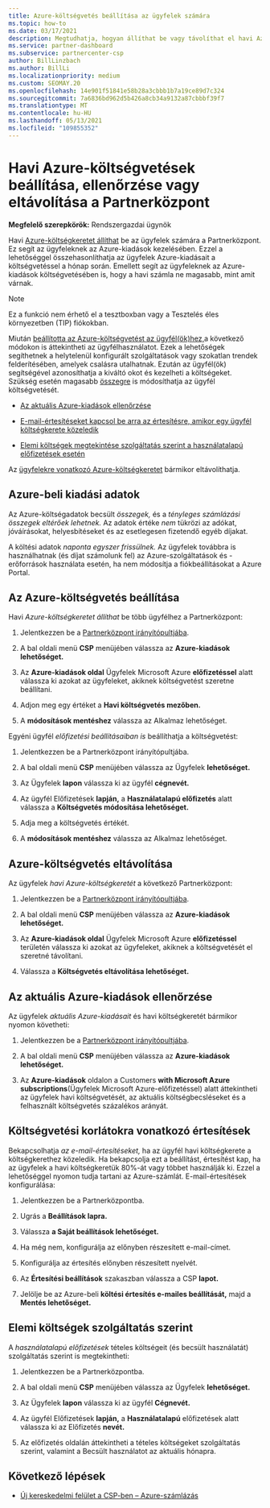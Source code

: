 ```yaml
---
title: Azure-költségvetés beállítása az ügyfelek számára
ms.topic: how-to
ms.date: 03/17/2021
description: Megtudhatja, hogyan állíthat be vagy távolíthat el havi Azure-költségkereteket az ügyfelek számára, valamint megtekintheti az Azure-költségadatokat, és hogyan állíthat be költségvetéssel kapcsolatos értesítéseket.
ms.service: partner-dashboard
ms.subservice: partnercenter-csp
author: BillLinzbach
ms.author: BillLi
ms.localizationpriority: medium
ms.custom: SEOMAY.20
ms.openlocfilehash: 14e901f51841e58b28a3cbbb1b7a19ce89d7c324
ms.sourcegitcommit: 7a6836bd962d5b426a8cb34a9132a87cbbbf39f7
ms.translationtype: MT
ms.contentlocale: hu-HU
ms.lasthandoff: 05/13/2021
ms.locfileid: "109855352"
---
```

# <a name="set-check-or-remove-monthly-azure-spending-budgets-for-customers-in-partner-center"></a>Havi Azure-költségvetések beállítása, ellenőrzése vagy eltávolítása a Partnerközpont

**Megfelelő szerepkörök:** Rendszergazdai ügynök

Havi [Azure-költségkeretet állíthat](#set-azure-spending-budget) be az ügyfelek számára a Partnerközpont. Ez segít az ügyfeleknek az Azure-kiadások kezelésében. Ezzel a lehetőséggel összehasonlíthatja az ügyfelek Azure-kiadásait a költségvetéssel a hónap során. Emellett segít az ügyfeleknek az Azure-kiadások költségvetésében is, hogy a havi számla ne magasabb, mint amit várnak.

> [!NOTE]  
> Ez a funkció nem érhető el a tesztboxban vagy a Tesztelés éles környezetben (TIP) fiókokban.

Miután [beállította az Azure-költségvetést az ügyfél(ök)hez,](#set-azure-spending-budget)a következő módokon is áttekintheti az ügyfélhasználatot. Ezek a lehetőségek segíthetnek a helytelenül konfigurált szolgáltatások vagy szokatlan trendek felderítésében, amelyek csalásra utalhatnak. Ezután az ügyfél(ök) segítségével azonosíthatja a kiváltó okot és kezelheti a költségeket. Szükség esetén magasabb [összegre](#set-azure-spending-budget) is módosíthatja az ügyfél költségvetését.

- [Az aktuális Azure-kiadások ellenőrzése](#check-current-azure-spending)

- [E-mail-értesítéseket kapcsol be arra az értesítésre, amikor egy ügyfél költségkerete közeledik](#notifications-for-budget-limits)

- [Elemi költségek megtekintése szolgáltatás szerint a használatalapú előfizetések esetén](#itemized-costs-by-service)

Az [ügyfelekre vonatkozó Azure-költségkeretet](#remove-azure-spending-budget) bármikor eltávolíthatja.

## <a name="azure-spending-data"></a>Azure-beli kiadási adatok

Az Azure-költségadatok becsült *összegek,* és a *tényleges számlázási összegek eltérőek lehetnek.* Az adatok értéke *nem* tükrözi az adókat, jóváírásokat, helyesbítéseket és az esetlegesen fizetendő egyéb díjakat.

A költési adatok *naponta egyszer frissülnek.* Az ügyfelek továbbra is használhatnak (és díjat számolunk fel) az Azure-szolgáltatások és -erőforrások használata esetén, ha nem módosítja a fiókbeállításokat a Azure Portal.

## <a name="set-azure-spending-budget"></a>Az Azure-költségvetés beállítása

Havi *Azure-költségkeretet állíthat* be több ügyfélhez a Partnerközpont:

1. Jelentkezzen be a [Partnerközpont irányítópultjába](https://partner.microsoft.com/dashboard/).

2. A bal oldali menü **CSP** menüjében válassza az **Azure-kiadások lehetőséget.**

3. Az **Azure-kiadások oldal** Ügyfelek Microsoft Azure **előfizetéssel** alatt válassza ki azokat az ügyfeleket, akiknek költségvetést szeretne beállítani.

4. Adjon meg egy értéket a **Havi költségvetés mezőben.**

5. A **módosítások mentéshez** válassza az Alkalmaz lehetőséget.

Egyéni ügyfél *előfizetési beállításaiban is* beállíthatja a költségvetést:

1. Jelentkezzen be a Partnerközpont irányítópultjába.

2. A bal oldali menü **CSP** menüjében válassza az Ügyfelek **lehetőséget.**

3. Az Ügyfelek **lapon** válassza ki az ügyfél **cégnevét.**

4. Az ügyfél Előfizetések **lapján,** a **Használatalapú előfizetés** alatt válassza a **Költségvetés módosítása lehetőséget.**

5. Adja meg a költségvetés értékét.

6. A **módosítások mentéshez** válassza az Alkalmaz lehetőséget.

## <a name="remove-azure-spending-budget"></a>Azure-költségvetés eltávolítása

Az ügyfelek *havi Azure-költségkeretét* a következő Partnerközpont:

1. Jelentkezzen be a [Partnerközpont irányítópultjába](https://partner.microsoft.com/dashboard/).

2. A bal oldali menü **CSP** menüjében válassza az **Azure-kiadások lehetőséget.**

3. Az **Azure-kiadások oldal** Ügyfelek Microsoft Azure **előfizetéssel** területén válassza ki azokat az ügyfeleket, akiknek a költségvetését el szeretné távolítani.

4. Válassza a **Költségvetés eltávolítása lehetőséget.**

## <a name="check-current-azure-spending"></a>Az aktuális Azure-kiadások ellenőrzése

Az ügyfelek *aktuális Azure-kiadásait* és havi költségkeretét bármikor nyomon követheti:

1. Jelentkezzen be a [Partnerközpont irányítópultjába](https://partner.microsoft.com/dashboard/).

2. A bal oldali menü **CSP** menüjében válassza az **Azure-kiadások lehetőséget.**

3. Az **Azure-kiadások** oldalon a Customers **with Microsoft Azure subscriptions**(Ügyfelek Microsoft Azure-előfizetéssel) alatt áttekintheti az ügyfelek havi költségvetését, az aktuális költségbecsléseket és a felhasznált költségvetés százalékos arányát.

## <a name="notifications-for-budget-limits"></a>Költségvetési korlátokra vonatkozó értesítések

Bekapcsolhatja *az e-mail-értesítéseket,* ha az ügyfél havi költségkerete a költségkerethez közeledik. Ha bekapcsolja ezt a beállítást, értesítést kap, ha az ügyfelek a havi költségkeretük 80%-át vagy többet használják ki. Ezzel a lehetőséggel nyomon tudja tartani az Azure-számlát. E-mail-értesítések konfigurálása:

1. Jelentkezzen be a Partnerközpontba.

2. Ugrás a **Beállítások lapra.**

3. Válassza **a Saját beállítások lehetőséget.**

4. Ha még nem, konfigurálja az előnyben részesített e-mail-címet.

5. Konfigurálja az értesítés előnyben részesített nyelvét.

6. Az **Értesítési beállítások** szakaszban válassza a CSP **lapot.**

7. Jelölje be az Azure-beli **költési értesítés e-mailes beállítását,** majd a **Mentés lehetőséget.**


## <a name="itemized-costs-by-service"></a>Elemi költségek szolgáltatás szerint

A *használatalapú előfizetések* tételes költségeit (és becsült használatát) szolgáltatás szerint is megtekintheti:

1. Jelentkezzen be a Partnerközpontba.

2. A bal oldali menü **CSP** menüjében válassza az Ügyfelek **lehetőséget.**

3. Az Ügyfelek **lapon** válassza ki az ügyfél **Cégnevét.**

4. Az ügyfél Előfizetések **lapján,** a **Használatalapú** előfizetések alatt válassza ki az Előfizetés **nevét.**

5. Az előfizetés oldalán áttekintheti a  tételes költségeket szolgáltatás  szerint, valamint a Becsült használatot az aktuális hónapra.


## <a name="next-steps"></a>Következő lépések

- [Új kereskedelmi felület a CSP-ben – Azure-számlázás](azure-plan-billing.md)

